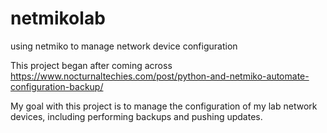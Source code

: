 # netmikolab
using netmiko to manage network device configuration


This project began after coming across https://www.nocturnaltechies.com/post/python-and-netmiko-automate-configuration-backup/

My goal with this project is to manage the configuration of my lab network devices, including performing backups and pushing updates.
